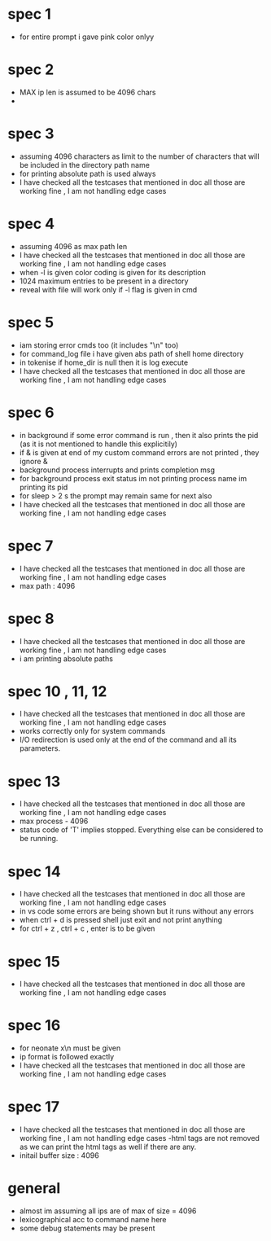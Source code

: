 
# spec 1

- for entire prompt i gave pink color onlyy

# spec 2

- MAX ip len is assumed to be 4096 chars
- 

# spec 3
-  assuming  4096 characters as limit to the number of characters that will be included in the directory path name
- for printing absolute path is used always
- I have checked all the testcases that mentioned in doc all those are working fine , I am not handling edge cases 

# spec 4

- assuming 4096 as max path len
- I have checked all the testcases that mentioned in doc all those are working fine , I am not handling edge cases 
- when -l is given color coding is given for its description
- 1024 maximum entries to be present in a directory
- reveal with file will work only if -l flag is given in cmd

# spec 5

- iam storing error cmds too (it includes "\n" too)
- for command_log file i have given abs path of shell home directory
- in tokenise if home_dir is null then it is log execute
- I have checked all the testcases that mentioned in doc all those are working fine , I am not handling edge cases

# spec 6
- in background if some error command is run , then it also prints the pid (as it is not mentioned to handle this explicitily)
- if & is given at end of my custom command errors are not printed , they ignore &
- background process interrupts and prints completion msg
- for background process exit status im not printing process name im printing its pid
- for sleep > 2 s the prompt may remain same for next also
- I have checked all the testcases that mentioned in doc all those are working fine , I am not handling edge cases

# spec 7
- I have checked all the testcases that mentioned in doc all those are working fine , I am not handling edge cases
- max path : 4096

# spec 8
- I have checked all the testcases that mentioned in doc all those are working fine , I am not handling edge cases
- i am printing absolute paths

# spec 10 , 11, 12
- I have checked all the testcases that mentioned in doc all those are working fine , I am not handling edge cases
- works correctly only for system commands
- I/O redirection is used only at the end of the command and all its parameters.

# spec 13
- I have checked all the testcases that mentioned in doc all those are working fine , I am not handling edge cases
- max process - 4096
- status code of 'T' implies stopped. Everything else can be considered to be running.

# spec 14
- I have checked all the testcases that mentioned in doc all those are working fine , I am not handling edge cases
- in vs code some errors are being shown but it runs without any errors
- when ctrl + d is pressed shell just exit and not print anything
- for ctrl + z , ctrl + c , enter is to be given

# spec 15
- I have checked all the testcases that mentioned in doc all those are working fine , I am not handling edge cases

# spec 16
- for neonate x\n must be given
- ip format is followed exactly
- I have checked all the testcases that mentioned in doc all those are working fine , I am not handling edge cases

# spec 17
- I have checked all the testcases that mentioned in doc all those are working fine , I am not handling edge cases
-html tags are not removed as we can print the html tags as well if there are any.
- initail buffer size : 4096


# general
- almost im assuming all ips are of max of size = 4096
- lexicographical acc to command name here
- some debug statements may be present











